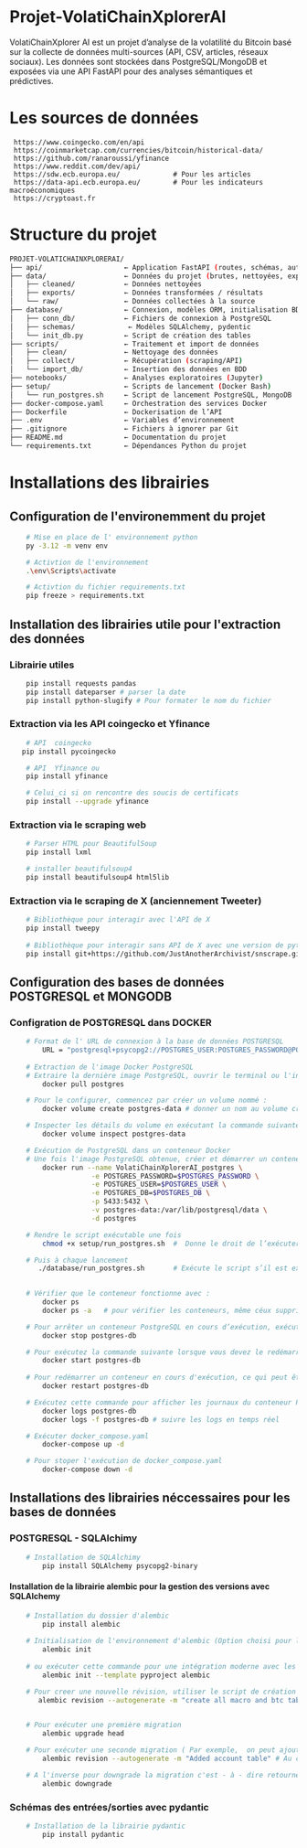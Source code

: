 # Projet-VolatiChainXplorerAI
VolatiChainXplorer AI est un projet d’analyse de la volatilité du Bitcoin basé sur la collecte de données multi-sources (API, CSV, articles, réseaux sociaux). Les données sont stockées dans PostgreSQL/MongoDB et exposées via une API FastAPI pour des analyses sémantiques et prédictives.

# Les sources de données
     https://www.coingecko.com/en/api
     https://coinmarketcap.com/currencies/bitcoin/historical-data/
     https://github.com/ranaroussi/yfinance
     https://www.reddit.com/dev/api/
     https://sdw.ecb.europa.eu/             # Pour les articles
     https://data-api.ecb.europa.eu/        # Pour les indicateurs macroéconomiques
     https://cryptoast.fr


# Structure du projet 
```bash
PROJET-VOLATICHAINXPLORERAI/
├── api/                    ← Application FastAPI (routes, schémas, auth)
├── data/                   ← Données du projet (brutes, nettoyées, exportées)
│   ├── cleaned/            ← Données nettoyées
│   ├── exports/            ← Données transformées / résultats
│   └── raw/                ← Données collectées à la source
├── database/               ← Connexion, modèles ORM, initialisation BDD
│   ├── conn_db/            ← Fichiers de connexion à PostgreSQL
│   ├── schemas/             ← Modèles SQLAlchemy, pydentic
│   └── init_db.py          ← Script de création des tables
├── scripts/                ← Traitement et import de données
│   ├── clean/              ← Nettoyage des données
│   ├── collect/            ← Récupération (scraping/API)
│   └── import_db/          ← Insertion des données en BDD
├── notebooks/              ← Analyses exploratoires (Jupyter)
├── setup/                  ← Scripts de lancement (Docker Bash)
│   └── run_postgres.sh     ← Script de lancement PostgreSQL, MongoDB
├── docker-compose.yaml     ← Orchestration des services Docker
├── Dockerfile              ← Dockerisation de l’API
├── .env                    ← Variables d’environnement
├── .gitignore              ← Fichiers à ignorer par Git
├── README.md               ← Documentation du projet
└── requirements.txt        ← Dépendances Python du projet

```
# Installations des librairies 
## Configuration de l'environemment du projet
```bash
    # Mise en place de l' environnement python 
    py -3.12 -m venv env

    # Activtion de l'environnement 
    .\env\Scripts\activate

    # Activtion du fichier requirements.txt 
    pip freeze > requirements.txt
``` 
## Installation des librairies utile pour l'extraction des données

### Librairie utiles
```bash
    pip install requests pandas
    pip install dateparser # parser la date
    pip install python-slugify # Pour formater le nom du fichier 

``` 

### Extraction via les API coingecko et Yfinance 
```bash
    # API  coingecko
   pip install pycoingecko

    # API  Yfinance ou 
    pip install yfinance

    # Celui_ci si on rencontre des soucis de certificats  
    pip install --upgrade yfinance

``` 
### Extraction via le scraping web
```bash
    # Parser HTML pour BeautifulSoup 
    pip install lxml

    # installer beautifulsoup4
    pip install beautifulsoup4 html5lib
``` 

### Extraction via le scraping  de X (anciennement Tweeter)
```bash
    # Bibliothèque pour interagir avec l'API de X 
    pip install tweepy
    
    # Bibliothèque pour interagir sans API de X avec une version de python à partir de 3.11 et descandant
    pip install git+https://github.com/JustAnotherArchivist/snscrape.git


```

## Configuration des bases de données POSTGRESQL et MONGODB
### Configration de POSTGRESQL dans DOCKER
```bash
    # Format de l' URL de connexion à la base de données POSTGRESQL
        URL = "postgresql+psycopg2://POSTGRES_USER:POSTGRES_PASSWORD@POSTGRES_HOST:POSTGRES_PORT/POSTGRES_DB"
    
    # Extraction de l'image Docker PostgreSQL
    # Extraire la dernière image PostgreSQL, ouvrir le terminal ou l'invite de commande et exécutez :
        docker pull postgres

    # Pour le configurer, commencez par créer un volume nommé :
        docker volume create postgres-data # donner un nom au volume crée

    # Inspecter les détails du volume en exécutant la commande suivante :
        docker volume inspect postgres-data

    # Exécution de PostgreSQL dans un conteneur Docker
    # Une fois l'image PostgreSQL obtenue, créer et démarrer un conteneur avec une seule commande :
        docker run --name VolatiChainXplorerAI_postgres \
                    -e POSTGRES_PASSWORD=$POSTGRES_PASSWORD \
                    -e POSTGRES_USER=$POSTGRES_USER \
                    -e POSTGRES_DB=$POSTGRES_DB \
                    -p 5433:5432 \
                    -v postgres-data:/var/lib/postgresql/data \
                    -d postgres 

    # Rendre le script exécutable une fois 
        chmod +x setup/run_postgres.sh  #  Donne le droit de l’exécuter

    # Puis à chaque lancement
       ./database/run_postgres.sh       # Exécute le script s’il est exécutable
 

    # Vérifier que le conteneur fonctionne avec :
        docker ps
        docker ps -a   # pour vérifier les conteneurs, même céux supprimé

    # Pour arrêter un conteneur PostgreSQL en cours d’exécution, exécutez la commande suivante :
        docker stop postgres-db

    # Pour exécutez la commande suivante lorsque vous devez le redémarrer :
        docker start postgres-db
    
    # Pour redémarrer un conteneur en cours d'exécution, ce qui peut être utile après avoir modifié certaines configurations, exécutez la commande suivante :
        docker restart postgres-db

    # Exécutez cette commande pour afficher les journaux du conteneur PostgreSQL :
        docker logs postgres-db
        docker logs -f postgres-db # suivre les logs en temps réel

    # Exécuter docker_compose.yaml
        docker-compose up -d

    # Pour stoper l'exécution de docker_compose.yaml
        docker-compose down -d
```
## Installations des librairies néccessaires pour les bases de données
### POSTGRESQL - SQLAlchimy
```bash
    # Installation de SQLAlchimy
        pip install SQLAlchemy psycopg2-binary
```
#### Installation de la librairie alembic pour la gestion des versions avec SQLAlchemy
```bash
    # Installation du dossier d'alembic
        pip install alembic
    
    # Initialisation de l'environnement d'alembic (Option choisi pour le projet)
        alembic init 
        
    # ou exécuter cette commande pour une intégration moderne avec les projets qui suivent la norme PEP 518 (nouveau et plus moderne)
        alembic init --template pyproject alembic

    # Pour creer une nouvelle révision, utiliser le script de création d'une migration de la manière suivante :
       alembic revision --autogenerate -m "create all macro and btc tables"

        
    # Pour exécuter une première migration
        alembic upgrade head

    # Pour exécuter une seconde migration ( Par exemple,  on peut ajouter dans une table déjà créée une nouvelle colonne)
        alembic revision --autogenerate -m "Added account table" # Au cas où

    # A l'inverse pour downgrade la migration c'est - à - dire retourner au debut de la migration
        alembic downgrade 
```
### Schémas des entrées/sorties avec pydantic
```bash
    # Installation de la librairie pydantic
        pip install pydantic
```
